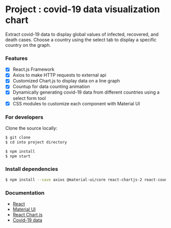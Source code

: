 # Project : covid-19 data visualization chart

Extract covid-19 data to display global values of infected, recovered, and death cases.  Choose a country using the select tab to display a specific country on the graph.  

### Features 
- [x] React.js Framework
- [x] Axios to make HTTP requests to external api
- [x] Customized Chart.js to display data on a line graph
- [x] Countup for data counting animation
- [x] Dynamically generating covid-19 data from different countries using a select form tool
- [x] CSS modules to customize each component with Material UI

### For developers
Clone the source locally:

```sh
$ git clone 
$ cd into project directory

$ npm install
$ npm start
```

### Install dependencies

```sh
$ npm install --save axios @material-ui/core react-chartjs-2 react-countup classnames
```

### Documentation
- [React](https://reactjs.org/)
- [Material UI](https://material-ui.com/)
- [React Chart.js](https://www.npmjs.com/package/react-chartjs-2)
- [Covid-19 data](https://covid19.mathdro.id/api)
